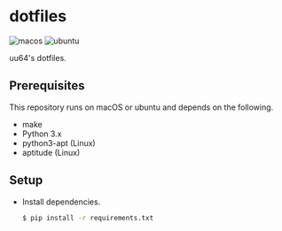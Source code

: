 # dotfiles

![macos](https://github.com/uu64/dotfiles/workflows/macos/badge.svg)
![ubuntu](https://github.com/uu64/dotfiles/workflows/ubuntu/badge.svg)

uu64's dotfiles.

## Prerequisites

This repository runs on macOS or ubuntu and depends on the following.

- make
- Python 3.x
- python3-apt (Linux)
- aptitude (Linux)

## Setup

- Install dependencies.
  ```sh
  $ pip install -r requirements.txt
  ```

